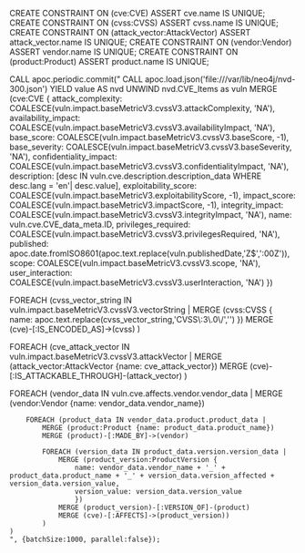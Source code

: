 CREATE CONSTRAINT ON (cve:CVE) ASSERT cve.name IS UNIQUE;
CREATE CONSTRAINT ON (cvss:CVSS) ASSERT cvss.name IS UNIQUE;
CREATE CONSTRAINT ON (attack_vector:AttackVector) ASSERT attack_vector.name IS UNIQUE;
CREATE CONSTRAINT ON (vendor:Vendor) ASSERT vendor.name IS UNIQUE;
CREATE CONSTRAINT ON (product:Product) ASSERT product.name IS UNIQUE;

CALL apoc.periodic.commit("
		CALL apoc.load.json('file:///var/lib/neo4j/nvd-300.json') YIELD value AS nvd
UNWIND nvd.CVE_Items as vuln
MERGE (cve:CVE {
    attack_complexity: COALESCE(vuln.impact.baseMetricV3.cvssV3.attackComplexity, 'NA'),
    availability_impact: COALESCE(vuln.impact.baseMetricV3.cvssV3.availabilityImpact, 'NA'),
    base_score: COALESCE(vuln.impact.baseMetricV3.cvssV3.baseScore, -1),
    base_severity: COALESCE(vuln.impact.baseMetricV3.cvssV3.baseSeverity, 'NA'),
    confidentiality_impact: COALESCE(vuln.impact.baseMetricV3.cvssV3.confidentialityImpact, 'NA'),
    description: [desc IN vuln.cve.description.description_data WHERE desc.lang = 'en'| desc.value],
    exploitability_score: COALESCE(vuln.impact.baseMetricV3.exploitabilityScore, -1),
    impact_score: COALESCE(vuln.impact.baseMetricV3.impactScore, -1),
    integrity_impact: COALESCE(vuln.impact.baseMetricV3.cvssV3.integrityImpact, 'NA'),
    name: vuln.cve.CVE_data_meta.ID,
    privileges_required: COALESCE(vuln.impact.baseMetricV3.cvssV3.privilegesRequired, 'NA'),
    published: apoc.date.fromISO8601(apoc.text.replace(vuln.publishedDate,'Z$',':00Z')),
    scope: COALESCE(vuln.impact.baseMetricV3.cvssV3.scope, 'NA'),
    user_interaction: COALESCE(vuln.impact.baseMetricV3.cvssV3.userInteraction, 'NA')
    })

FOREACH (cvss_vector_string IN vuln.impact.baseMetricV3.cvssV3.vectorString |
    MERGE (cvss:CVSS {
        name: apoc.text.replace(cvss_vector_string,'CVSS\\:3\\.0\\/','')
        })
    MERGE (cve)-[:IS_ENCODED_AS]->(cvss)
    )

FOREACH (cve_attack_vector IN vuln.impact.baseMetricV3.cvssV3.attackVector |
    MERGE (attack_vector:AttackVector {name: cve_attack_vector})
    MERGE (cve)-[:IS_ATTACKABLE_THROUGH]-(attack_vector)
    )

FOREACH (vendor_data IN vuln.cve.affects.vendor.vendor_data |
        MERGE (vendor:Vendor {name: vendor_data.vendor_name})

        FOREACH (product_data IN vendor_data.product.product_data |
            MERGE (product:Product {name: product_data.product_name})
            MERGE (product)-[:MADE_BY]->(vendor)

            FOREACH (version_data IN product_data.version.version_data |
                MERGE (product_version:ProductVersion {
                    name: vendor_data.vendor_name + '_' + product_data.product_name + '_' + version_data.version_affected + version_data.version_value,
                    version_value: version_data.version_value
                    })
                MERGE (product_version)-[:VERSION_OF]-(product)
                MERGE (cve)-[:AFFECTS]->(product_version))
            )
    )
	", {batchSize:1000, parallel:false});